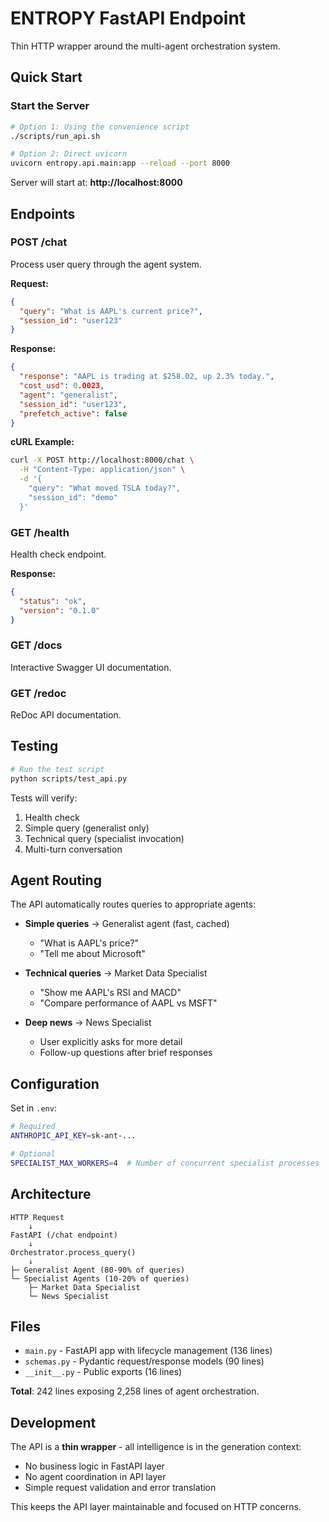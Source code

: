 # ENTROPY FastAPI Endpoint

Thin HTTP wrapper around the multi-agent orchestration system.

## Quick Start

### Start the Server

```bash
# Option 1: Using the convenience script
./scripts/run_api.sh

# Option 2: Direct uvicorn
uvicorn entropy.api.main:app --reload --port 8000
```

Server will start at: **http://localhost:8000**

## Endpoints

### POST /chat

Process user query through the agent system.

**Request:**
```json
{
  "query": "What is AAPL's current price?",
  "session_id": "user123"
}
```

**Response:**
```json
{
  "response": "AAPL is trading at $258.02, up 2.3% today.",
  "cost_usd": 0.0023,
  "agent": "generalist",
  "session_id": "user123",
  "prefetch_active": false
}
```

**cURL Example:**
```bash
curl -X POST http://localhost:8000/chat \
  -H "Content-Type: application/json" \
  -d '{
    "query": "What moved TSLA today?",
    "session_id": "demo"
  }'
```

### GET /health

Health check endpoint.

**Response:**
```json
{
  "status": "ok",
  "version": "0.1.0"
}
```

### GET /docs

Interactive Swagger UI documentation.

### GET /redoc

ReDoc API documentation.

## Testing

```bash
# Run the test script
python scripts/test_api.py
```

Tests will verify:
1. Health check
2. Simple query (generalist only)
3. Technical query (specialist invocation)
4. Multi-turn conversation

## Agent Routing

The API automatically routes queries to appropriate agents:

- **Simple queries** → Generalist agent (fast, cached)
  - "What is AAPL's price?"
  - "Tell me about Microsoft"

- **Technical queries** → Market Data Specialist
  - "Show me AAPL's RSI and MACD"
  - "Compare performance of AAPL vs MSFT"

- **Deep news** → News Specialist
  - User explicitly asks for more detail
  - Follow-up questions after brief responses

## Configuration

Set in `.env`:

```bash
# Required
ANTHROPIC_API_KEY=sk-ant-...

# Optional
SPECIALIST_MAX_WORKERS=4  # Number of concurrent specialist processes
```

## Architecture

```
HTTP Request
    ↓
FastAPI (/chat endpoint)
    ↓
Orchestrator.process_query()
    ↓
├─ Generalist Agent (80-90% of queries)
└─ Specialist Agents (10-20% of queries)
    ├─ Market Data Specialist
    └─ News Specialist
```

## Files

- `main.py` - FastAPI app with lifecycle management (136 lines)
- `schemas.py` - Pydantic request/response models (90 lines)
- `__init__.py` - Public exports (16 lines)

**Total**: 242 lines exposing 2,258 lines of agent orchestration.

## Development

The API is a **thin wrapper** - all intelligence is in the generation context:
- No business logic in FastAPI layer
- No agent coordination in API layer
- Simple request validation and error translation

This keeps the API layer maintainable and focused on HTTP concerns.
